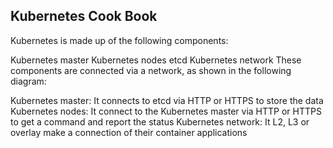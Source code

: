 ## Kubernetes Cook Book 
Kubernetes is made up of the following components:

Kubernetes master
Kubernetes nodes
etcd
Kubernetes network
These components are connected via a network, as shown in the following diagram:




Kubernetes master: It connects to etcd via HTTP or HTTPS to store the data
Kubernetes nodes: It connect to the Kubernetes master via HTTP or HTTPS to get a command and report the status
Kubernetes network: It L2, L3 or overlay make a connection of their container applications
